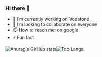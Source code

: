 ### Hi there 👋

- 🔭 I’m currently working on Vodafone
- 👯 I’m looking to collaborate on everyone
- 📫 How to reach me: on google
- ⚡ Fun fact: 

![Anurag's GitHub stats](https://github-readme-stats.vercel.app/api?username=claudioitalian12&show_icons=true)![Top Langs](https://github-readme-stats.vercel.app/api/top-langs/?username=claudioitalian12&layout=compact)
